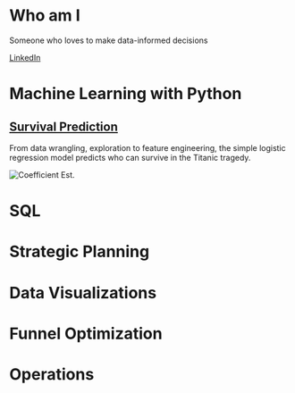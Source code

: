 # Who am I

Someone who loves to make data-informed decisions 

[LinkedIn](https://www.linkedin.com/in/lukehcliu/)

# Machine Learning with Python

## [Survival Prediction](https://www.kaggle.com/skywalkerhc/titanic/machine-learning-for-survival-prediction-2)
From data wrangling, exploration to feature engineering, the simple logistic regression model predicts who can survive in the Titanic tragedy.

![Coefficient Est.](https://github.com/LukeHC/The-Quantitative-Decision/blob/master/Kaggle/Coefficient%20Est..png)


# SQL

# Strategic Planning

# Data Visualizations
 
# Funnel Optimization

# Operations



